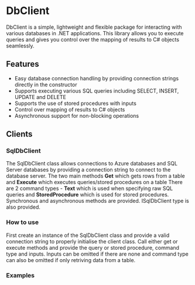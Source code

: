 # DbClient

DbClient is a simple, lightweight and flexible package for interacting with various databases in .NET applications. This library allows you to execute queries and gives you control over the mapping of results to C# objects seamlessly.

## Features

- Easy database connection handling by providing connection strings directly in the constructor
- Supports executing various SQL queries including SELECT, INSERT, UPDATE and DELETE
- Supports the use of stored procedures with inputs
- Control over mapping of results to C# objects
- Asynchronous support for non-blocking operations

## Clients

### SqlDbClient

The SqlDbClient class allows connections to Azure databases and SQL Server databases by providing a connection string to connect to the database server.
The two main methods **Get** which gets rows from a table and **Execute** which executes queries/stored procedures on a table
There are 2 command types - **Text** which is used when specifying raw SQL queries and **StoredProcedure** which is used for stored procedures.
Synchronous and asynchronous methods are provided.
ISqlDbClient type is also provided.

### How to use

First create an instance of the SqlDbClient class and provide a valid connection string to properly initialise the client class.
Call either get or execute methods and provide the query or stored procedure, command type and inputs. 
Inputs can be omitted if there are none and command type can also be omitted if only retriving data from a table.

### Examples
